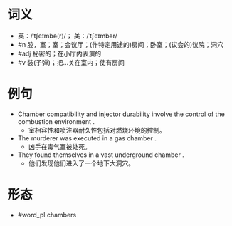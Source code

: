 # 词义
- 英：/ˈtʃeɪmbə(r)/； 美：/ˈtʃeɪmbər/
- #n 腔，室；室；会议厅；(作特定用途的)房间；卧室；(议会的)议院；洞穴
- #adj 秘密的；在小厅内表演的
- #v 装(子弹)；把…关在室内；使有房间
# 例句
- Chamber compatibility and injector durability involve the control of the combustion environment .
	- 室相容性和喷注器耐久性包括对燃烧环境的控制。
- The murderer was executed in a gas chamber .
	- 凶手在毒气室被处死。
- They found themselves in a vast underground chamber .
	- 他们发现他们进入了一个地下大洞穴。
# 形态
- #word_pl chambers
